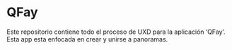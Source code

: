 # QFay
Este repositorio contiene todo el proceso de UXD para la aplicación ‘QFay’. Esta app esta enfocada en crear y unirse a panoramas.

